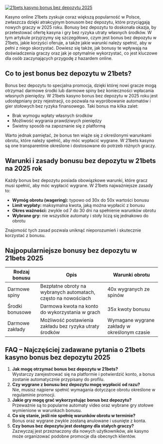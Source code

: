 [![21bets kasyno bonus bez depozytu 2025](https://123-caf.pages.dev/gitsignup.png)](https://vrmoo.ru/Bt82HjjY)

<p>Kasyno online 21bets zyskuje coraz większą popularność w Polsce, zwłaszcza dzięki atrakcyjnym bonusom bez depozytu, które przyciągają nowych graczy w 2025 roku. Bonusy bez depozytu to doskonała okazja, by przetestować ofertę kasyna i gry bez ryzyka utraty własnych środków. W tym artykule przyjrzymy się szczegółowo, czym jest bonus bez depozytu w 21bets, jakie korzyści oferuje, a także jakie warunki należy spełnić, aby w pełni z niego skorzystać. Dowiesz się także, jak bonusy te wpływają na doświadczenia graczy oraz jak je optymalnie wykorzystać, co jest kluczowe dla osób zaczynających przygodę z hazardem online.</p>  <h2>Co to jest bonus bez depozytu w 21bets?</h2> <p>Bonus bez depozytu to specjalna promocja, dzięki której nowi gracze mogą otrzymać darmowe środki lub darmowe spiny bez konieczności wpłacania własnych pieniędzy. W 21bets kasyno bonus bez depozytu w 2025 roku jest udostępniany przy rejestracji, co pozwala na wypróbowanie automatów i gier stołowych bez ryzyka finansowego. Taki bonus ma kilka zalet:</p> <ul> <li>Brak wymogu wpłaty własnych środków</li> <li>Możliwość wygrania prawdziwych pieniędzy</li> <li>Świetny sposób na zapoznanie się z platformą</li> </ul> <p>Warto jednak pamiętać, że bonus ten wiąże się z określonymi warunkami obrotu, które należy spełnić, aby móc wypłacić wygrane. W 21bets kasyno są one transparentnie określone i dostosowane do potrzeb różnych graczy.</p>  <h2>Warunki i zasady bonusu bez depozytu w 21bets na 2025 rok</h2> <p>Każdy bonus bez depozytu posiada obowiązkowe warunki, które gracz musi spełnić, aby móc wypłacić wygrane. W 21bets najważniejsze zasady to:</p> <ul> <li><strong>Wymóg obrotu (wagering):</strong> typowo od 30x do 50x wartości bonusu</li> <li><strong>Limit wypłaty:</strong> maksymalna kwota, jaką można wypłacić z bonusu</li> <li><strong>Okres ważności:</strong> zwykle od 7 do 30 dni na spełnienie warunków obrotu</li> <li><strong>Wybrane gry:</strong> nie wszystkie automaty i stoły liczą się jednakowo do obrotu</li> </ul> <p>Znajomość tych zasad pozwala uniknąć nieporozumień i skutecznie korzystać z bonusu.</p>  <h2>Najpopularniejsze bonusy bez depozytu w 21bets 2025</h2> <table> <thead> <tr> <th>Rodzaj bonusu</th> <th>Opis</th> <th>Warunki obrotu</th> </tr> </thead> <tbody> <tr> <td>Darmowe spiny</td> <td>Bezpłatne obroty na wybranych automatach, często na nowościach</td> <td>40x wygranych ze spinów</td> </tr> <tr> <td>Środki bonusowe</td> <td>Darmowa kwota na konto do wykorzystania w grach</td> <td>35x kwoty bonusu</td> </tr> <tr> <td>Darmowe zakłady</td> <td>Możliwość postawienia zakładu bez ryzyka utraty środków</td> <td>Wymagane wygrane zakłady w określonym czasie</td> </tr> </tbody> </table>  <h2>FAQ – Najczęściej zadawane pytania o 21bets kasyno bonus bez depozytu 2025</h2> <ol> <li><strong>Jak mogę otrzymać bonus bez depozytu w 21bets?</strong><br>Wystarczy zarejestrować się na platformie i potwierdzić konto, a bonus zostanie automatycznie przypisany do profilu.</li> <li><strong>Czy wygrane z bonusu bez depozytu mogę wypłacić od razu?</strong><br>Nie, musisz najpierw spełnić wymagania dotyczące obrotu określone w regulaminie promocji.</li> <li><strong>Jakie gry mogę grać wykorzystując bonus bez depozytu?</strong><br>Przeważnie są to popularne automaty video oraz wybrane gry stołowe wymienione w warunkach bonusu.</li> <li><strong>Co się stanie, jeśli nie spełnię warunków obrotu w terminie?</strong><br>Bonus oraz wygrane zwykle zostaną anulowane i usunięte z konta.</li> <li><strong>Czy bonus bez depozytu jest dostępny dla stałych graczy?</strong><br>Zazwyczaj jest przeznaczony dla nowych użytkowników, ale kasyno może organizować podobne promocje dla obecnych klientów.</li> </ol>